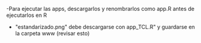 -Para ejecutar las apps, descargarlos y renombrarlos como app.R antes de ejecutarlos en R
- "estandarizado.png" debe descargarse con app_TCL.R" y guardarse en la carpeta www (revisar esto)
  
